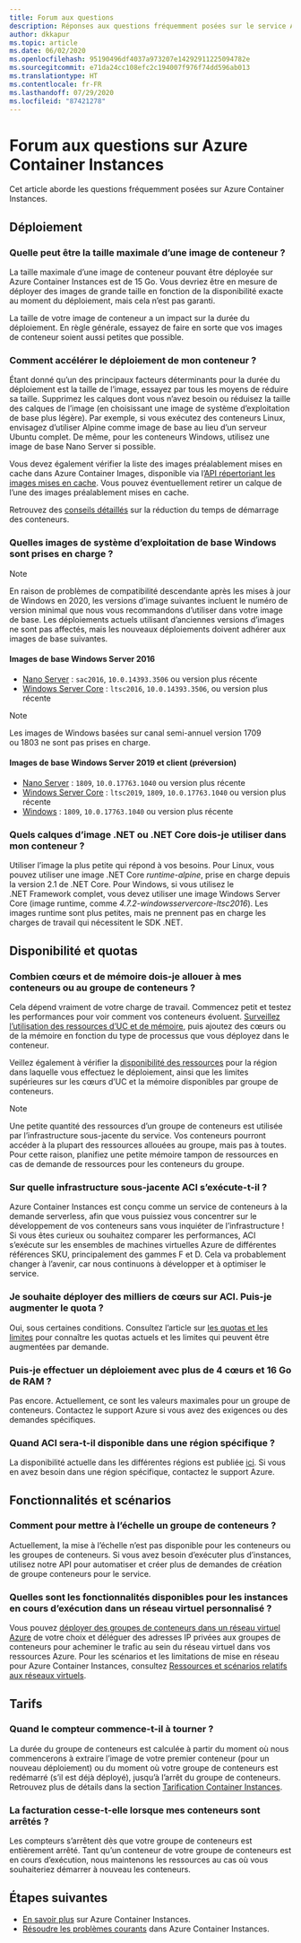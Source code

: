 ```yaml
---
title: Forum aux questions
description: Réponses aux questions fréquemment posées sur le service Azure Container Instances
author: dkkapur
ms.topic: article
ms.date: 06/02/2020
ms.openlocfilehash: 95190496df4037a973207e14292911225094782e
ms.sourcegitcommit: e71da24cc108efc2c194007f976f74dd596ab013
ms.translationtype: HT
ms.contentlocale: fr-FR
ms.lasthandoff: 07/29/2020
ms.locfileid: "87421278"
---
```

# <a name="frequently-asked-questions-about-azure-container-instances"></a>Forum aux questions sur Azure Container Instances

Cet article aborde les questions fréquemment posées sur Azure Container Instances.

## <a name="deployment"></a>Déploiement

### <a name="how-large-can-my-container-image-be"></a>Quelle peut être la taille maximale d’une image de conteneur ?

La taille maximale d’une image de conteneur pouvant être déployée sur Azure Container Instances est de 15 Go. Vous devriez être en mesure de déployer des images de grande taille en fonction de la disponibilité exacte au moment du déploiement, mais cela n’est pas garanti.

La taille de votre image de conteneur a un impact sur la durée du déploiement. En règle générale, essayez de faire en sorte que vos images de conteneur soient aussi petites que possible.

### <a name="how-can-i-speed-up-the-deployment-of-my-container"></a>Comment accélérer le déploiement de mon conteneur ?

Étant donné qu’un des principaux facteurs déterminants pour la durée du déploiement est la taille de l’image, essayez par tous les moyens de réduire sa taille. Supprimez les calques dont vous n’avez besoin ou réduisez la taille des calques de l’image (en choisissant une image de système d’exploitation de base plus légère). Par exemple, si vous exécutez des conteneurs Linux, envisagez d’utiliser Alpine comme image de base au lieu d’un serveur Ubuntu complet. De même, pour les conteneurs Windows, utilisez une image de base Nano Server si possible. 

Vous devez également vérifier la liste des images préalablement mises en cache dans Azure Container Images, disponible via l’[API répertoriant les images mises en cache](/rest/api/container-instances/location/listcachedimages). Vous pouvez éventuellement retirer un calque de l’une des images préalablement mises en cache. 

Retrouvez des [conseils détaillés](container-instances-troubleshooting.md#container-takes-a-long-time-to-start) sur la réduction du temps de démarrage des conteneurs.

### <a name="what-windows-base-os-images-are-supported"></a>Quelles images de système d’exploitation de base Windows sont prises en charge ?

> [!NOTE]
> En raison de problèmes de compatibilité descendante après les mises à jour de Windows en 2020, les versions d’image suivantes incluent le numéro de version minimal que nous vous recommandons d’utiliser dans votre image de base. Les déploiements actuels utilisant d’anciennes versions d’images ne sont pas affectés, mais les nouveaux déploiements doivent adhérer aux images de base suivantes. 

#### <a name="windows-server-2016-base-images"></a>Images de base Windows Server 2016

* [Nano Server](https://hub.docker.com/_/microsoft-windows-nanoserver) : `sac2016`, `10.0.14393.3506` ou version plus récente
* [Windows Server Core](https://hub.docker.com/_/microsoft-windows-servercore) : `ltsc2016`, `10.0.14393.3506`, ou version plus récente

> [!NOTE]
> Les images de Windows basées sur canal semi-annuel version 1709 ou 1803 ne sont pas prises en charge.

#### <a name="windows-server-2019-and-client-base-images-preview"></a>Images de base Windows Server 2019 et client (préversion)

* [Nano Server](https://hub.docker.com/_/microsoft-windows-nanoserver) : `1809`, `10.0.17763.1040` ou version plus récente
* [Windows Server Core](https://hub.docker.com/_/microsoft-windows-servercore) : `ltsc2019`, `1809`, `10.0.17763.1040` ou version plus récente
* [Windows](https://hub.docker.com/_/microsoft-windows) : `1809`, `10.0.17763.1040` ou version plus récente

### <a name="what-net-or-net-core-image-layer-should-i-use-in-my-container"></a>Quels calques d’image .NET ou .NET Core dois-je utiliser dans mon conteneur ? 

Utiliser l’image la plus petite qui répond à vos besoins. Pour Linux, vous pouvez utiliser une image .NET Core *runtime-alpine*, prise en charge depuis la version 2.1 de .NET Core. Pour Windows, si vous utilisez le .NET Framework complet, vous devez utiliser une image Windows Server Core (image runtime, comme *4.7.2-windowsservercore-ltsc2016*). Les images runtime sont plus petites, mais ne prennent pas en charge les charges de travail qui nécessitent le SDK .NET.

## <a name="availability-and-quotas"></a>Disponibilité et quotas

### <a name="how-many-cores-and-memory-should-i-allocate-for-my-containers-or-the-container-group"></a>Combien cœurs et de mémoire dois-je allouer à mes conteneurs ou au groupe de conteneurs ?

Cela dépend vraiment de votre charge de travail. Commencez petit et testez les performances pour voir comment vos conteneurs évoluent. [Surveillez l’utilisation des ressources d’UC et de mémoire](container-instances-monitor.md), puis ajoutez des cœurs ou de la mémoire en fonction du type de processus que vous déployez dans le conteneur.

Veillez également à vérifier la [disponibilité des ressources](container-instances-region-availability.md#availability---general) pour la région dans laquelle vous effectuez le déploiement, ainsi que les limites supérieures sur les cœurs d’UC et la mémoire disponibles par groupe de conteneurs. 

> [!NOTE]
> Une petite quantité des ressources d’un groupe de conteneurs est utilisée par l’infrastructure sous-jacente du service. Vos conteneurs pourront accéder à la plupart des ressources allouées au groupe, mais pas à toutes. Pour cette raison, planifiez une petite mémoire tampon de ressources en cas de demande de ressources pour les conteneurs du groupe.

### <a name="what-underlying-infrastructure-does-aci-run-on"></a>Sur quelle infrastructure sous-jacente ACI s’exécute-t-il ?

Azure Container Instances est conçu comme un service de conteneurs à la demande serverless, afin que vous puissiez vous concentrer sur le développement de vos conteneurs sans vous inquiéter de l’infrastructure ! Si vous êtes curieux ou souhaitez comparer les performances, ACI s’exécute sur les ensembles de machines virtuelles Azure de différentes références SKU, principalement des gammes F et D. Cela va probablement changer à l’avenir, car nous continuons à développer et à optimiser le service. 

### <a name="i-want-to-deploy-thousand-of-cores-on-aci---can-i-get-my-quota-increased"></a>Je souhaite déployer des milliers de cœurs sur ACI. Puis-je augmenter le quota ?
 
Oui, sous certaines conditions. Consultez l’article sur [les quotas et les limites](container-instances-quotas.md) pour connaître les quotas actuels et les limites qui peuvent être augmentées par demande.

### <a name="can-i-deploy-with-more-than-4-cores-and-16-gb-of-ram"></a>Puis-je effectuer un déploiement avec plus de 4 cœurs et 16 Go de RAM ?

Pas encore. Actuellement, ce sont les valeurs maximales pour un groupe de conteneurs. Contactez le support Azure si vous avez des exigences ou des demandes spécifiques. 

### <a name="when-will-aci-be-in-a-specific-region"></a>Quand ACI sera-t-il disponible dans une région spécifique ?

La disponibilité actuelle dans les différentes régions est publiée [ici](container-instances-region-availability.md#availability---general). Si vous en avez besoin dans une région spécifique, contactez le support Azure.

## <a name="features-and-scenarios"></a>Fonctionnalités et scénarios

### <a name="how-do-i-scale-a-container-group"></a>Comment pour mettre à l’échelle un groupe de conteneurs ?

Actuellement, la mise à l’échelle n’est pas disponible pour les conteneurs ou les groupes de conteneurs. Si vous avez besoin d’exécuter plus d’instances, utilisez notre API pour automatiser et créer plus de demandes de création de groupe conteneurs pour le service. 

### <a name="what-features-are-available-to-instances-running-in-a-custom-vnet"></a>Quelles sont les fonctionnalités disponibles pour les instances en cours d’exécution dans un réseau virtuel personnalisé ?

Vous pouvez [déployer des groupes de conteneurs dans un réseau virtuel Azure](container-instances-vnet.md) de votre choix et déléguer des adresses IP privées aux groupes de conteneurs pour acheminer le trafic au sein du réseau virtuel dans vos ressources Azure. Pour les scénarios et les limitations de mise en réseau pour Azure Container Instances, consultez [Ressources et scénarios relatifs aux réseaux virtuels](container-instances-virtual-network-concepts.md).

## <a name="pricing"></a>Tarifs

### <a name="when-does-the-meter-start-running"></a>Quand le compteur commence-t-il à tourner ?

La durée du groupe de conteneurs est calculée à partir du moment où nous commencerons à extraire l’image de votre premier conteneur (pour un nouveau déploiement) ou du moment où votre groupe de conteneurs est redémarré (s’il est déjà déployé), jusqu’à l’arrêt du groupe de conteneurs. Retrouvez plus de détails dans la section [Tarification Container Instances](https://azure.microsoft.com/pricing/details/container-instances/).

### <a name="do-i-stop-being-charged-when-my-containers-are-stopped"></a>La facturation cesse-t-elle lorsque mes conteneurs sont arrêtés ?

Les compteurs s’arrêtent dès que votre groupe de conteneurs est entièrement arrêté. Tant qu’un conteneur de votre groupe de conteneurs est en cours d’exécution, nous maintenons les ressources au cas où vous souhaiteriez démarrer à nouveau les conteneurs. 

## <a name="next-steps"></a>Étapes suivantes

* [En savoir plus](container-instances-overview.md) sur Azure Container Instances.
* [Résoudre les problèmes courants](container-instances-troubleshooting.md) dans Azure Container Instances.
